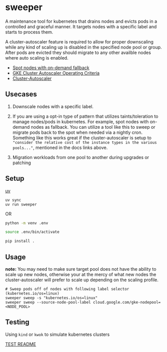 # sweeper

A maintenance tool for kubernetes that drains nodes and evicts pods in a controlled and graceful manner. It targets nodes with a specific label and starts to process them.

A cluster-autoscaler feature is required to allow for proper downscaling while any kind of scaling up is disabled in the specified node pool or group. After pods are evicted they should migrate to any other availble nodes where auto scaling is enabled.

- [Spot nodes with on-demand fallback](https://cloud.google.com/blog/topics/developers-practitioners/running-gke-application-spot-nodes-demand-nodes-fallback)
- [GKE Cluster Autoscaler Operating Criteria](https://cloud.google.com/kubernetes-engine/docs/concepts/cluster-autoscaler#operating_criteria)
- [Cluster-Autoscaler](https://github.com/kubernetes/autoscaler/tree/master/cluster-autoscaler)

## Usecases

1. Downscale nodes with a specific label.

2. If you are using a opt-in type of pattern that utilizes taints/toleration to manage nodes/pods in kubernetes. For example, spot nodes with on-demand nodes as fallback. You can utilize a tool like this to sweep or migrate pods back to the spot when needed via a nightly cron. Something like this works great if the cluster-autoscaler is setup to `"consider the relative cost of the instance types in the various pools..."`, mentioned in the docs links above.

3. Migration workloads from one pool to another during upgrades or patching

## Setup

[uv](https://github.com/astral-sh/uv)

```
uv sync
uv run sweeper
```

OR

```bash
python -m venv .env

source .env/bin/activate

pip install .
```

## Usage

**note:** You may need to make sure target pool does not have the ability to scale up new nodes, otherwise your at the mercy of what new nodes the cluster-autoscaler will prefer to scale up depending on the scaling profile.

```
# Sweep pods off of nodes with following label selector (kubernetes.io/os=linux)
sweeper sweep -s "kubernetes.io/os=linux"
sweeper sweep --source-node-pool-label cloud.google.com/gke-nodepool=<NODE_POOL>
```

## Testing

Using `kind` or `kwok` to simulate kubernetes clusters

[TEST README](test/README.md)
